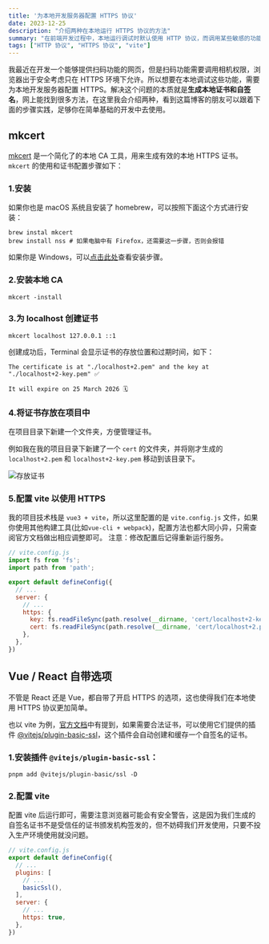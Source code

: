 ```yaml
---
title: '为本地开发服务器配置 HTTPS 协议'
date: 2023-12-25
description: "介绍两种在本地运行 HTTPS 协议的方法"
summary: "在前端开发过程中，本地运行调试时默认使用 HTTP 协议，而调用某些敏感的功能（比如相机、麦克风、地理位置等）时，浏览器出于安全考虑，只允许在 HTTPS 协议下调用，本文就讲述了如何在本地开发环境中配置 HTTPS。"
tags: ["HTTP 协议", "HTTPS 协议", "vite"]
---
```

我最近在开发一个能够提供扫码功能的网页，但是扫码功能需要调用相机权限，浏览器出于安全考虑只在 HTTPS 环境下允许。所以想要在本地调试这些功能，需要为本地开发服务器配置 HTTPS。解决这个问题的本质就是**生成本地证书和自签名**，网上能找到很多方法，在这里我会介绍两种，看到这篇博客的朋友可以跟着下面的步骤实践，足够你在简单基础的开发中去使用。

## mkcert
[mkcert](https://github.com/FiloSottile/mkcert) 是一个简化了的本地 CA 工具，用来生成有效的本地 HTTPS 证书。`mkcert` 的使用和证书配置步骤如下：

### 1.安装
如果你也是 macOS 系统且安装了 homebrew，可以按照下面这个方式进行安装：
```shell
brew instal mkcert
brew install nss # 如果电脑中有 Firefox，还需要这一步骤，否则会报错
```
如果你是 Windows，可以[点击此处](https://github.com/FiloSottile/mkcert?tab=readme-ov-file#windows)查看安装步骤。

### 2.安装本地 CA
```shell
mkcert -install
```

### 3.为 localhost 创建证书
```shell
mkcert localhost 127.0.0.1 ::1
```

创建成功后，Terminal 会显示证书的存放位置和过期时间，如下：
```shell
The certificate is at "./localhost+2.pem" and the key at "./localhost+2-key.pem" ✅

It will expire on 25 March 2026 🗓
```

### 4.将证书存放在项目中
在项目目录下新建一个文件夹，方便管理证书。

例如我在我的项目目录下新建了一个 `cert` 的文件夹，并将刚才生成的 `localhost+2.pem` 和 `localhost+2-key.pem` 移动到该目录下。

![存放证书](https://cyl-blog-image.oss-cn-shenzhen.aliyuncs.com/img/202312252213449.png)

### 5.配置 vite 以使用 HTTPS
我的项目技术栈是 `vue3 + vite`，所以这里配置的是 `vite.config.js` 文件，如果你使用其他构建工具(比如`vue-cli + webpack`)，配置方法也都大同小异，只需查阅官方文档做出相应调整即可。
注意：修改配置后记得重新运行服务。
```js
// vite.config.js
import fs from 'fs';
import path from 'path';

export default defineConfig({
  // ...
  server: {
    // ...
    https: {
      key: fs.readFileSync(path.resolve(__dirname, 'cert/localhost+2-key.pem')),
      cert: fs.readFileSync(path.resolve(__dirname, 'cert/localhost+2.pem')),
    },
  },
})
```

## Vue / React 自带选项
不管是 React 还是 Vue，都自带了开启 HTTPS 的选项，这也使得我们在本地使用 HTTPS 协议更加简单。

也以 vite 为例，[官方文档](https://vitejs.dev/config/server-options.html#server-https)中有提到，如果需要合法证书，可以使用它们提供的插件 [@vitejs/plugin-basic-ssl](https://www.npmjs.com/package/@vitejs/plugin-basic-ssl)，这个插件会自动创建和缓存一个自签名的证书。

### 1.安装插件 `@vitejs/plugin-basic-ssl`：
```shell
pnpm add @vitejs/plugin-basic/ssl -D
```

### 2.配置 vite
配置 vite 后运行即可，需要注意浏览器可能会有安全警告，这是因为我们生成的自签名证书不是受信任的证书颁发机构签发的，但不妨碍我们开发使用，只要不投入生产环境使用就没问题。
```js
// vite.config.js
export default defineConfig({
  // ...
  plugins: [
    // ...
    basicSsl(),
  ],
  server: {
    // ...
    https: true,
  },
})
```